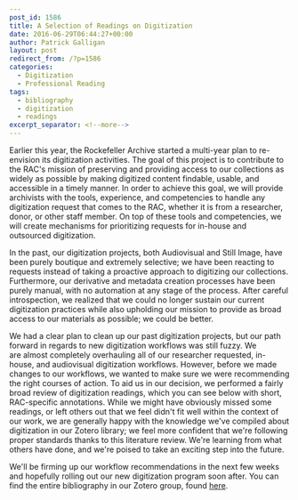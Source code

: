 ```yaml
---
post_id: 1586
title: A Selection of Readings on Digitization
date: 2016-06-29T06:44:27+00:00
author: Patrick Galligan
layout: post
redirect_from: /?p=1586
categories:
  - Digitization
  - Professional Reading
tags:
  - bibliography
  - digitization
  - readings
excerpt_separator: <!--more-->
---
```

Earlier this year, the Rockefeller Archive started a multi-year plan to re-envision its digitization activities. The goal of this project is to contribute to the RAC's mission of preserving and providing access to our collections as widely as possible by making digitized content findable, usable, and accessible in a timely manner. In order to achieve this goal, we will provide archivists with the tools, experience, and competencies to handle any digitization request that comes to the RAC, whether it is from a researcher, donor, or other staff member. On top of these tools and competencies, we will create mechanisms for prioritizing requests for in-house and outsourced digitization. <!--more-->

In the past, our digitization projects, both Audiovisual and Still Image, have been purely boutique and extremely selective; we have been reacting to requests instead of taking a proactive approach to digitizing our collections. Furthermore, our derivative and metadata creation processes have been purely manual, with no automation at any stage of the process. After careful introspection, we realized that we could no longer sustain our current digitization practices while also upholding our mission to provide as broad access to our materials as possible; we could be better.

We had a clear plan to clean up our past digitization projects, but our path forward in regards to new digitization workflows was still fuzzy. We are almost completely overhauling all of our researcher requested, in-house, and audiovisual digitization workflows. However, before we made changes to our workflows, we wanted to make sure we were recommending the right courses of action. To aid us in our decision, we performed a fairly broad review of digitization readings, which you can see below with short, RAC-specific annotations. While we might have obviously missed some readings, or left others out that we feel didn't fit well within the context of our work, we are generally happy with the knowledge we've compiled about digitization in our Zotero library; we feel more confident that we're following proper standards thanks to this literature review. We're learning from what others have done, and we're poised to take an exciting step into the future.

We'll be firming up our workflow recommendations in the next few weeks and hopefully rolling out our new digitization program soon after. You can find the entire bibliography in our Zotero group, found [here](https://www.zotero.org/groups/d-team_readings/items/collectionKey/WT797KMS).
